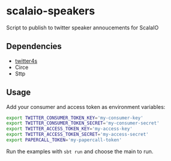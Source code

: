 # scalaio-speakers

Script to publish to twitter speaker annoucements for ScalaIO

## Dependencies
 
- [twitter4s](https://github.com/DanielaSfregola/twitter4s)
- Circe
- Sttp 


## Usage
Add your consumer and access token as environment variables:

```bash
export TWITTER_CONSUMER_TOKEN_KEY='my-consumer-key'
export TWITTER_CONSUMER_TOKEN_SECRET='my-consumer-secret'
export TWITTER_ACCESS_TOKEN_KEY='my-access-key'
export TWITTER_ACCESS_TOKEN_SECRET='my-access-secret'
export PAPERCALL_TOKEN='my-papercall-token'
```

Run the examples with ```sbt run``` and choose the main to run.


